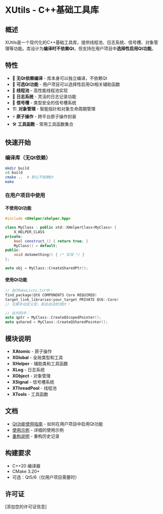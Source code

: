 # XUtils - C++基础工具库

## 概述

XUtils是一个现代化的C++基础工具库，提供线程池、日志系统、信号槽、对象管理等功能。库设计为**编译时不依赖Qt**，但支持在用户项目中**选择性启用Qt功能**。

## 特性

- 🚀 **无Qt依赖编译** - 库本身可以独立编译，不依赖Qt
- 🔧 **可选Qt功能** - 用户项目可以选择性启用Qt相关辅助函数
- 🧵 **线程池** - 高性能线程池实现
- 📝 **日志系统** - 灵活的日志记录功能
- 🔗 **信号槽** - 类型安全的信号槽系统
- 🏗️ **对象管理** - 智能指针和对象生命周期管理
- ⚡ **原子操作** - 跨平台原子操作封装
- 🛠️ **工具函数** - 常用工具函数集合

## 快速开始

### 编译库（无Qt依赖）

```bash
mkdir build
cd build
cmake ..  # 默认不依赖Qt
make
```

### 在用户项目中使用

#### 不使用Qt功能
```cpp
#include <XHelper/xhelper.hpp>

class MyClass : public xtd::XHelperClass<MyClass> {
    X_HELPER_CLASS
private:
    bool construct_() { return true; }
    MyClass() = default;
public:
    void doSomething() { /* 实现 */ }
};

auto obj = MyClass::CreateSharedPtr();
```

#### 使用Qt功能
```cpp
// 在CMakeLists.txt中：
find_package(Qt6 COMPONENTS Core REQUIRED)
target_link_libraries(your_target PRIVATE Qt6::Core)
// 无需手动定义宏，库会自动检测Qt！

// 在代码中：
auto qptr = MyClass::CreateQScopedPointer();
auto qshared = MyClass::CreateQSharedPointer();
```

## 模块说明

- **XAtomic** - 原子操作
- **XGlobal** - 全局类型和工具
- **XHelper** - 辅助类和工具函数
- **XLog** - 日志系统
- **XObject** - 对象管理
- **XSignal** - 信号槽系统
- **XThreadPool** - 线程池
- **XTools** - 工具函数

## 文档

- [Qt功能使用指南](README_QT_USAGE.md) - 如何在用户项目中启用Qt功能
- [使用示例](example_usage.md) - 详细的使用示例
- [重构说明](README_REFACTOR.md) - 重构历史记录

## 构建要求

- C++20 编译器
- CMake 3.20+
- 可选：Qt5/6（仅用户项目需要时）

## 许可证

[添加您的许可证信息]
